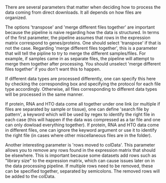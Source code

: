There are several parameters that matter when deciding how to process the data coming from direct downloads. It all depends on how files are organized.

The options 'transpose' and 'merge different files together' are important because the pipeline is naive regarding how the data is structured. In terms of the first parameter, the pipeline assumes that rows in the expression matrix correspond to genes/proteins. One should select 'transpose' if that is not the case. Regarding 'merge different files together', this is a parameter that will tell the pipline to try to merge the different samples/files. For example, if samples came in as separate files, the pipeline will attempt to merge them together after processing.  You should unselect 'merge different files together' if you don't want this to happen.

If different data types are processed differently, one can specify this here by checking the corresponding box and specifying the protocol for each file type accordingly. Otherwise, all files corresponding to different data types will be processed in the same manner.

If protein, RNA and HTO data come all together under one link (or multiple if files are separated by sample or tissue), one can define 'search file by pattern', a keyword which will be used by regex to identify the right file in each case (this will happen if the data was compressed as a tar file and one can only dowload everything together). If protein, RNA and HTO data come in different files, one can ignore the keyword argument or use it to identify the right file (in cases where other miscellaneous files are in the folder).

Another interesting parameter is 'rows moved to colData'. This parameter allows you to remove any rows found in the expression matrix that should be elsewhere. This is important because some datasets add rows such as "library size" to the expression matrix, which can cause issues later on in the data processing pipeline. If multiple rows need to be removed, these can be specified together, separated by semicolons. The removed rows will be added to the colData.
